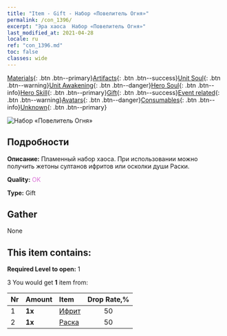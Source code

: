 ```yaml
---
title: "Item - Gift - Набор «Повелитель Огня»"
permalink: /con_1396/
excerpt: "Эра хаоса  Набор «Повелитель Огня»"
last_modified_at: 2021-04-28
locale: ru
ref: "con_1396.md"
toc: false
classes: wide
---
```

 [Materials](/ItemsRU/){: .btn .btn--primary}[Artifacts](/ItemsRU/Artifacts/){: .btn .btn--success}[Unit Soul](/ItemsRU/UnitSoul/){: .btn .btn--warning}[Unit Awakening](/ItemsRU/UnitAwakening/){: .btn .btn--danger}[Hero Soul](/ItemsRU/HeroSoul/){: .btn .btn--info}[Hero Skill](/ItemsRU/HeroSkill/){: .btn .btn--primary}[Gift](/ItemsRU/Gift/){: .btn .btn--success}[Event related](/ItemsRU/Events/){: .btn .btn--warning}[Avatars](/ItemsRU/Avatars/){: .btn .btn--danger}[Consumables](/ItemsRU/Consumables/){: .btn .btn--info}[Unknown](/ItemsRU/Unknown/){: .btn .btn--primary}

 ![Набор «Повелитель Огня»](/images/t/i_907010.png)

## Подробности
 **Описание:** Пламенный набор хаоса. При использовании можно получить жетоны султанов ифритов или осколки души Раски.

 **Quality:** <span style="color: #DA70D6">OK</span>

 **Type:** Gift

## Gather

  None

## This item contains:

 **Required Level to open:** 1

 3 You would get **1** item  from:

  | Nr | Amount |     Item    | Drop Rate,% |
  |:---|:-------|:------------|:---------:|
  | 1 |  **1x** | [Ифрит](/ItemsRU/unt_231/) | 50 | 
  | 2 |  **1x** | [Раска](/ItemsRU/her_384/) | 50 | 
